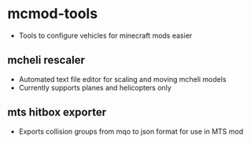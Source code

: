 # mcmod-tools
* Tools to configure vehicles for minecraft mods easier

## mcheli rescaler
* Automated text file editor for scaling and moving mcheli models
* Currently supports planes and helicopters only

## mts hitbox exporter
* Exports collision groups from mqo to json format for use in MTS mod
